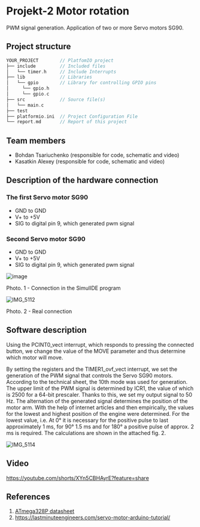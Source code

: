 # Projekt-2 Motor rotation

PWM signal generation. Application of two or more Servo motors SG90.

## Project structure

   ```c
   YOUR_PROJECT        // PlatfomIO project
   ├── include         // Included files
   │   └── timer.h     // Include Interrupts
   ├── lib             // Libraries
   │   └── gpio        // Library for controlling GPIO pins
   │     └── gpio.h
   │     └── gpio.c                   
   ├── src             // Source file(s)
   │   └── main.c
   ├── test     
   ├── platformio.ini  // Project Configuration File
   └── report.md       // Report of this project
   ```

## Team members

* Bohdan Tsariuchenko (responsible for code, schematic and video)
* Kasatkin Alexey (responsible for code, schematic and video)

## Description of the hardware connection
### The first Servo motor SG90
* GND to GND
* V+ to +5V
* SIG to digital pin 9, which generated pwm signal

### Second Servo motor SG90
* GND to GND
* V+ to +5V
* SIG to digital pin 9, which generated pwm signal

![image](https://user-images.githubusercontent.com/99403641/207333823-ff0152bc-980c-4dc5-b27e-08ee8bdcb350.png)


Photo. 1 - Connection in the SimulIDE program

![IMG_5112](https://user-images.githubusercontent.com/99403641/207384070-fdf339b7-17d1-48d1-ab74-e6aeb7e71be6.jpg)

Photo. 2 - Real connection 

## Software description

Using the PCINT0_vect interrupt, which responds to pressing the connected button, we change the value of the MOVE parameter and thus determine which motor will move.

By setting the registers and the TIMER1_ovf_vect interrupt, we set the generation of the PWM signal that controls the Servo SG90 motors. According to the technical sheet, the 10th mode was used for generation. The upper limit of the PWM signal is determined by ICR1, the value of which is 2500 for a 64-bit prescaler. Thanks to this, we set my output signal to 50 Hz. The alternation of the generated signal determines the position of the motor arm. With the help of internet articles and then empirically, the values for the lowest and highest position of the engine were determined. For the lowest value, i.e. At 0° it is necessary for the positive pulse to last approximately 1 ms, for 90° 1.5 ms and for 180° a positive pulse of approx. 2 ms is required. The calculations are shown in the attached fig. 2.

![IMG_5114](https://user-images.githubusercontent.com/99403641/207389696-7a23456c-58b3-42c9-b48a-b7e5692c1cd1.jpg)


## Video
https://youtube.com/shorts/XYn5CBHAyrE?feature=share

## References

1. [ATmega328P datasheet](https://ww1.microchip.com/downloads/aemDocuments/documents/MCU08/ProductDocuments/DataSheets/ATmega48A-PA-88A-PA-168A-PA-328-P-DS-DS40002061B.pdf)
2. https://lastminuteengineers.com/servo-motor-arduino-tutorial/
